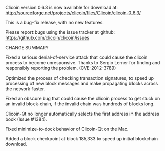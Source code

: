 Clicoin version 0.6.3 is now available for download at:
  http://sourceforge.net/projects/clicoin/files/Clicoin/clicoin-0.6.3/

This is a bug-fix release, with no new features.

Please report bugs using the issue tracker at github:
  https://github.com/clicoin/clicoin/issues

CHANGE SUMMARY

Fixed a serious denial-of-service attack that could cause the
clicoin process to become unresponsive. Thanks to Sergio Lerner
for finding and responsibly reporting the problem. (CVE-2012-3789)

Optimized the process of checking transaction signatures, to
speed up processing of new block messages and make propagating
blocks across the network faster.

Fixed an obscure bug that could cause the clicoin process to get
stuck on an invalid block-chain, if the invalid chain was
hundreds of blocks long.

Clicoin-Qt no longer automatically selects the first address
in the address book (Issue #1384).

Fixed minimize-to-dock behavior of Clicoin-Qt on the Mac.

Added a block checkpoint at block 185,333 to speed up initial
blockchain download.
